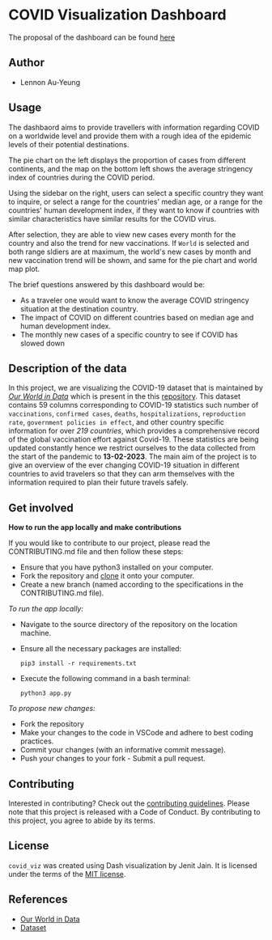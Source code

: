 # COVID Visualization Dashboard

The proposal of the dashboard can be found [here](https://github.com/lennonay/covid_viz_ind/blob/main/reports/proposal.md)

## Author

- Lennon Au-Yeung

## Usage

The dashbaord aims to provide travellers with information regarding COVID on a worldwide level and provide them with a rough idea of the epidemic levels of their potential destinations.

The pie chart on the left displays the proportion of cases from different continents, and the map on the bottom left shows the average stringency index of countries during the COVID period.

Using the sidebar on the right, users can select a specific country they want to inquire, or select a range for the countries' median age, or a range for the countries' human development index, if they want to know if countries with similar characteristics have similar results for the COVID virus.

After selection, they are able to view new cases every month for the country and also the trend for new vaccinations. If `World` is selected and both range sldiers are at maximum, the world's new cases by month and new vaccination trend will be shown, and same for the pie chart and world map plot.

The brief questions answered by this dashboard would be:

- As a traveler one would want to know the average COVID stringency situation at the destination country.
- The impact of COVID on different countries based on median age and human development index.
- The monthly new cases of a specific country to see if COVID has slowed down

## Description of the data

In this project, we are visualizing the COVID-19 dataset that is maintained by [_Our World in Data_](https://ourworldindata.org/coronavirus) which is present in the this [repository](https://github.com/owid/covid-19-data/tree/master/public/data). This dataset contains 59 columns corresponding to COVID-19 statistics such number of `vaccinations`, `confirmed cases`, `deaths`, `hospitalizations`, `reproduction rate`, `government policies in effect`, and other country specific information for over _219 countries_, which provides a comprehensive record of the global vaccination effort against Covid-19. These statistics are being updated constantly hence we restrict ourselves to the data collected from the start of the pandemic to **13-02-2023**. The main aim of the project is to give an overview of the ever changing COVID-19 situation in different countries to avid travelers so that they can arm themselves with the information required to plan their future travels safely.

## Get involved 

**How to run the app locally and make contributions**

If you would like to contribute to our project, please read the CONTRIBUTING.md file and then follow these steps: 
- Ensure that you have python3 installed on your computer.
- Fork the repository and [clone](https://github.com/lennonay/covid_viz_ind.git) it onto your computer.
- Create a new branch (named according to the specifications in the CONTRIBUTING.md file).

 *To run the app locally:* 

- Navigate to the source directory of the repository on the location machine.
- Ensure all the necessary packages are installed:

    `pip3 install -r requirements.txt`

- Execute the following command in a bash terminal:

    `python3 app.py`

*To propose new changes:* 
- Fork the repository
- Make your changes to the code in VSCode and adhere to best coding practices. 
- Commit your changes (with an informative commit message).
- Push your changes to your fork - Submit a pull request.

## Contributing 

Interested in contributing? Check out the [contributing guidelines](CONTRIBUTING.md). Please note that this project is released with a Code of Conduct. By contributing to this project, you agree to abide by its terms.

## License 

`covid_viz` was created using Dash visualization by Jenit Jain. It is licensed under the terms of the [MIT license](LICENSE).

## References

- [Our World in Data](https://ourworldindata.org/coronavirus)
- [Dataset](https://github.com/owid/covid-19-data/tree/master/public/data)
